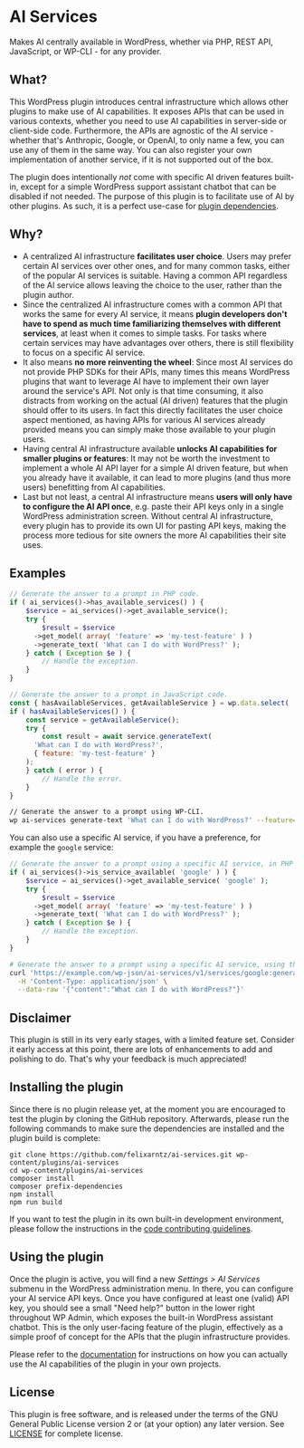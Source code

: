 # AI Services

Makes AI centrally available in WordPress, whether via PHP, REST API, JavaScript, or WP-CLI - for any provider.

## What?

This WordPress plugin introduces central infrastructure which allows other plugins to make use of AI capabilities. It exposes APIs that can be used in various contexts, whether you need to use AI capabilities in server-side or client-side code. Furthermore, the APIs are agnostic of the AI service - whether that's Anthropic, Google, or OpenAI, to only name a few, you can use any of them in the same way. You can also register your own implementation of another service, if it is not supported out of the box.

The plugin does intentionally _not_ come with specific AI driven features built-in, except for a simple WordPress support assistant chatbot that can be disabled if not needed. The purpose of this plugin is to facilitate use of AI by other plugins. As such, it is a perfect use-case for [plugin dependencies](https://make.wordpress.org/core/2024/03/05/introducing-plugin-dependencies-in-wordpress-6-5/).

## Why?

* A centralized AI infrastructure **facilitates user choice**. Users may prefer certain AI services over other ones, and for many common tasks, either of the popular AI services is suitable. Having a common API regardless of the AI service allows leaving the choice to the user, rather than the plugin author.
* Since the centralized AI infrastructure comes with a common API that works the same for every AI service, it means **plugin developers don't have to spend as much time familiarizing themselves with different services**, at least when it comes to simple tasks. For tasks where certain services may have advantages over others, there is still flexibility to focus on a specific AI service.
* It also means **no more reinventing the wheel**: Since most AI services do not provide PHP SDKs for their APIs, many times this means WordPress plugins that want to leverage AI have to implement their own layer around the service's API. Not only is that time consuming, it also distracts from working on the actual (AI driven) features that the plugin should offer to its users. In fact this directly facilitates the user choice aspect mentioned, as having APIs for various AI services already provided means you can simply make those available to your plugin users.
* Having central AI infrastructure available **unlocks AI capabilities for smaller plugins or features**: It may not be worth the investment to implement a whole AI API layer for a simple AI driven feature, but when you already have it available, it can lead to more plugins (and thus more users) benefitting from AI capabilities.
* Last but not least, a central AI infrastructure means **users will only have to configure the AI API once**, e.g. paste their API keys only in a single WordPress administration screen. Without central AI infrastructure, every plugin has to provide its own UI for pasting API keys, making the process more tedious for site owners the more AI capabilities their site uses.

## Examples

```php
// Generate the answer to a prompt in PHP code.
if ( ai_services()->has_available_services() ) {
	$service = ai_services()->get_available_service();
	try {
		$result = $service
      ->get_model( array( 'feature' => 'my-test-feature' ) )
      ->generate_text( 'What can I do with WordPress?' );
	} catch ( Exception $e ) {
		// Handle the exception.
	}
}
```

```js
// Generate the answer to a prompt in JavaScript code.
const { hasAvailableServices, getAvailableService } = wp.data.select( 'ai-services/ai' );
if ( hasAvailableServices() ) {
	const service = getAvailableService();
	try {
		const result = await service.generateText(
      'What can I do with WordPress?',
      { feature: 'my-test-feature' }
    );
	} catch ( error ) {
		// Handle the error.
	}
}
```

```sh
// Generate the answer to a prompt using WP-CLI.
wp ai-services generate-text 'What can I do with WordPress?' --feature=my-test-feature
```

You can also use a specific AI service, if you have a preference, for example the `google` service:
```php
// Generate the answer to a prompt using a specific AI service, in PHP code.
if ( ai_services()->is_service_available( 'google' ) ) {
	$service = ai_services()->get_available_service( 'google' );
	try {
		$result = $service
      ->get_model( array( 'feature' => 'my-test-feature' ) )
      ->generate_text( 'What can I do with WordPress?' );
	} catch ( Exception $e ) {
		// Handle the exception.
	}
}
```

```sh
# Generate the answer to a prompt using a specific AI service, using the REST API via cURL.
curl 'https://example.com/wp-json/ai-services/v1/services/google:generate-text' \
  -H 'Content-Type: application/json' \
  --data-raw '{"content":"What can I do with WordPress?"}'
```

## Disclaimer

This plugin is still in its very early stages, with a limited feature set. Consider it early access at this point, there are lots of enhancements to add and polishing to do. That's why your feedback is much appreciated!

## Installing the plugin

Since there is no plugin release yet, at the moment you are encouraged to test the plugin by cloning the GitHub repository. Afterwards, please run the following commands to make sure the dependencies are installed and the plugin build is complete:

```
git clone https://github.com/felixarntz/ai-services.git wp-content/plugins/ai-services
cd wp-content/plugins/ai-services
composer install
composer prefix-dependencies
npm install
npm run build
```

If you want to test the plugin in its own built-in development environment, please follow the instructions in the [code contributing guidelines](./CONTRIBUTING.md#getting-started-with-writing-code).

## Using the plugin

Once the plugin is active, you will find a new _Settings > AI Services_ submenu in the WordPress administration menu. In there, you can configure your AI service API keys. Once you have configured at least one (valid) API key, you should see a small "Need help?" button in the lower right throughout WP Admin, which exposes the built-in WordPress assistant chatbot. This is the only user-facing feature of the plugin, effectively as a simple proof of concept for the APIs that the plugin infrastructure provides.

Please refer to the [documentation](./docs/README.md) for instructions on how you can actually use the AI capabilities of the plugin in your own projects.

## License

This plugin is free software, and is released under the terms of the GNU General Public License version 2 or (at your option) any later version. See [LICENSE](/LICENSE) for complete license.
